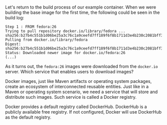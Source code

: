 Let's return to the build process of our example container. When we were
building the base image for the first time, the following could be seen
in the build log:

```
Step 1 : FROM fedora:26 
Trying to pull repository docker.io/library/fedora ...  
sha256:b27b4c551b1d06be25a3c76c1a9ceefd7ff189f6f8b1711d3e4b230c2081bff3: Pulling from docker.io/library/fedora 
Digest: sha256:b27b4c551b1d06be25a3c76c1a9ceefd7ff189f6f8b1711d3e4b230c2081bff3 
Status: Downloaded newer image for docker.io/fedora:26
(...)
```

As it turns out, the `fedora:26` images were downloaded from
the `docker.io` server. Which service that enables users to
download images?

Docker images, just like Maven artifacts or operating system packages,
create an ecosystem of interconnected reusable entities. Just like in a
Maven or operating system scenario, we need a service that will store
and distribute such images. Such service is called a Docker registry.

Docker provides a default registry called DockerHub. DockerHub is a
publicly available free registry. If not configured, Docker will use
DockerHub as the default registry.
